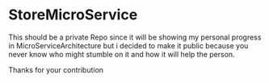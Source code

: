 # StoreMicroService
This should be a private Repo since it will be showing my personal progress in MicroServiceArchitecture
but i decided to make it public because you never know who might stumble on it and how it will help the person.

Thanks for your contribution 

